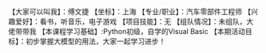 【大家可以叫我】：傅文捷
【坐标】：上海
【专业/职业】：汽车零部件工程师
【兴趣爱好】：看书，听音乐，电子游戏 
【项目技能】：无
【组队情况】：未组队，大佬带带我
【本课程学习基础】:Python初级，自学的Visual Basic
【本期活动目标】：初步掌握大模型的用法，大家一起学习进步！